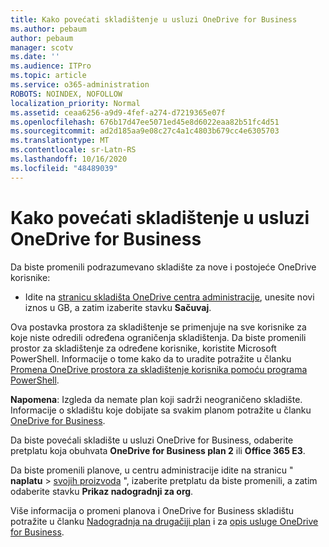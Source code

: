 ```yaml
---
title: Kako povećati skladištenje u usluzi OneDrive for Business
ms.author: pebaum
author: pebaum
manager: scotv
ms.date: ''
ms.audience: ITPro
ms.topic: article
ms.service: o365-administration
ROBOTS: NOINDEX, NOFOLLOW
localization_priority: Normal
ms.assetid: ceaa6256-a9d9-4fef-a274-d7219365e07f
ms.openlocfilehash: 676b17d47ee5071ed45e8d6022eaa82b51fc4d51
ms.sourcegitcommit: ad2d185aa9e08c27c4a1c4803b679cc4e6305703
ms.translationtype: MT
ms.contentlocale: sr-Latn-RS
ms.lasthandoff: 10/16/2020
ms.locfileid: "48489039"
---
```

# <a name="how-to-increase-storage-in-onedrive-for-business"></a>Kako povećati skladištenje u usluzi OneDrive for Business

Da biste promenili podrazumevano skladište za nove i postojeće OneDrive korisnike:
  
- Idite na [stranicu skladišta OneDrive centra administracije](https://admin.onedrive.com/?v=StorageSettings), unesite novi iznos u GB, a zatim izaberite stavku **Sačuvaj**.

Ova postavka prostora za skladištenje se primenjuje na sve korisnike za koje niste odredili određena ograničenja skladištenja. Da biste promenili prostor za skladištenje za određene korisnike, koristite Microsoft PowerShell. Informacije o tome kako da to uradite potražite u članku [Promena OneDrive prostora za skladištenje korisnika pomoću programa PowerShell](https://docs.microsoft.com/onedrive/change-user-storage).

**Napomena**: Izgleda da nemate plan koji sadrži neograničeno skladište. Informacije o skladištu koje dobijate sa svakim planom potražite u članku [OneDrive for Business](https://docs.microsoft.com/office365/servicedescriptions/onedrive-for-business-service-description).
  
Da biste povećali skladište u usluzi OneDrive for Business, odaberite pretplatu koja obuhvata **OneDrive for Business plan 2** ili **Office 365 E3**.
  
Da biste promenili planove, u centru administracije idite na stranicu " **naplatu** \> [svojih proizvoda](https://go.microsoft.com/fwlink/p/?linkid=842054) ", izaberite pretplatu da biste promenili, a zatim odaberite stavku **Prikaz nadogradnji za org**.
  
Više informacija o promeni planova i OneDrive for Business skladištu potražite u članku [Nadogradnja na drugačiji plan](https://docs.microsoft.com/microsoft-365/commerce/subscriptions/upgrade-to-different-plan) i za [opis usluge OneDrive for Business](https://docs.microsoft.com/office365/servicedescriptions/onedrive-for-business-service-description).